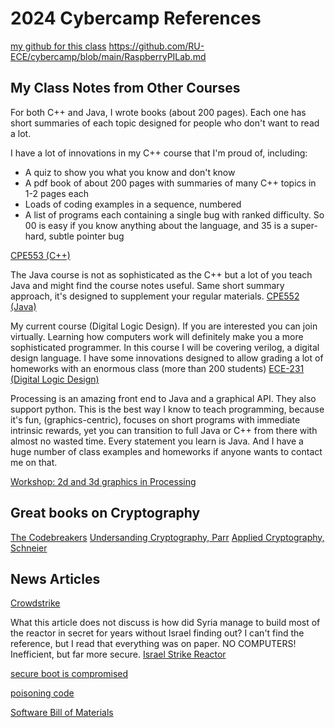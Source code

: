 # 2024 Cybercamp References
[my github for this class](https://github.com/RU-ECE/cybercamp)
https://github.com/RU-ECE/cybercamp/blob/main/RaspberryPILab.md

## My Class Notes from Other Courses

For both C++ and Java, I wrote books (about 200 pages). Each one has short summaries of each topic designed for people who don't want to read a lot.

I have a lot of innovations in my C++ course that I'm proud of, including:
- A quiz to show you what you know and don't know
- A pdf book of about 200 pages with summaries of many C++ topics in 1-2 pages each
- Loads of coding examples in a sequence, numbered
- A list of programs each containing a single bug with ranked difficulty. So 00 is easy if you know anything about the language, and 35 is a super-hard, subtle pointer bug

[CPE553 (C++)](https://github.com/StevensDeptECE/CPE553-CPP)

The Java course is not as sophisticated as the C++ but a lot of you teach Java and might find the course notes useful. Same short summary approach, it's designed to supplement your regular materials.
[CPE552 (Java)](https://github.com/StevensDeptECE/CPE552-Java)

My current course (Digital Logic Design). If you are interested you can join virtually. Learning how computers work will definitely make you a more sophisticated programmer. In this course I will be covering verilog, a digital design language. I have some innovations designed to allow grading a lot of homeworks with an enormous class (more than 200 students)
[ECE-231 (Digital Logic Design)](https://github.com/RU-ECE/ECE231-DigitalLogicDesign)

Processing is an amazing front end to Java and a graphical API. They also support python. This is the best way I know to teach programming, because it's fun, (graphics-centric), focuses on short programs with immediate intrinsic rewards, yet you can transition to full Java or C++ from there with almost no wasted time. Every statement you learn is Java. And I have a huge number of class examples and homeworks if anyone wants to contact me on that.

[Workshop: 2d and 3d graphics in Processing](https://github.com/StevensDeptECE/workshops)


## Great books on Cryptography
[The Codebreakers](Kahn)
[Undersanding Cryptography, Parr](https://www.amazon.com/Understanding-Cryptography-Established-Asymmetric-Post-Quantum/dp/3662690063)
[Applied Cryptography, Schneier](https://www.amazon.com/Applied-Cryptography-Protocols-Algorithms-Source/dp/1119096723/)


## News Articles
[Crowdstrike](https://www.kroll.com/en/insights/publications/cyber/addressing-crowdstrike-outage)

What this article does not discuss is how did Syria manage to build most of the reactor in secret for years without Israel finding out?
I can't find the reference, but I read that everything was on paper. NO COMPUTERS! Inefficient, but far more secure.
[Israel Strike Reactor](https://www.timesofisrael.com/three-minutes-over-syria-how-israel-destroyed-assads-nuclear-reactor/)

[secure boot is compromised](https://it.slashdot.org/story/24/07/25/2028258/secure-boot-is-completely-broken-on-200-models-from-5-big-device-makers)

[poisoning code](https://it.slashdot.org/story/24/08/03/1854257/how-chinese-attackers-breached-an-isp-to-poison-insecure-software-updates-with-malware)

[Software Bill of Materials](https://www.cisa.gov/sbom)

